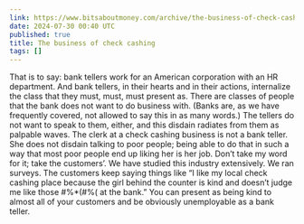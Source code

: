 ```yaml
---
link: https://www.bitsaboutmoney.com/archive/the-business-of-check-cashing/
date: 2024-07-30 00:40 UTC
published: true
title: The business of check cashing
tags: []
---
```


That is to say: bank tellers work for an American corporation with an HR department. And bank tellers, in their hearts and in their actions, internalize the class that they must, must, must present as. There are classes of people that the bank does not want to do business with. (Banks are, as we have frequently covered, not allowed to say this in as many words.) The tellers do not want to speak to them, either, and this disdain radiates from them as palpable waves.  The clerk at a check cashing business is not a bank teller. She does not disdain talking to poor people; being able to do that in such a way that most poor people end up liking her is her job. Don’t take my word for it; take the customers’. We have studied this industry extensively. We ran surveys. The customers keep saying things like “I like my local check cashing place because the girl behind the counter is kind and doesn’t judge me like those #%*(#%( at the bank.” You can present as being kind to almost all of your customers and be obviously unemployable as a bank teller.
